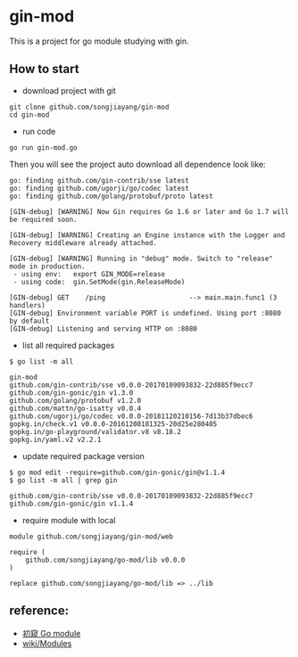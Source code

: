 # gin-mod

This is a project for go module studying with gin.

## How to start

- download project with git

```
git clone github.com/songjiayang/gin-mod
cd gin-mod
```

- run code

```
go run gin-mod.go
```

Then you will see the project auto download all dependence look like:

```
go: finding github.com/gin-contrib/sse latest
go: finding github.com/ugorji/go/codec latest
go: finding github.com/golang/protobuf/proto latest

[GIN-debug] [WARNING] Now Gin requires Go 1.6 or later and Go 1.7 will be required soon.

[GIN-debug] [WARNING] Creating an Engine instance with the Logger and Recovery middleware already attached.

[GIN-debug] [WARNING] Running in "debug" mode. Switch to "release" mode in production.
 - using env:	export GIN_MODE=release
 - using code:	gin.SetMode(gin.ReleaseMode)

[GIN-debug] GET    /ping                     --> main.main.func1 (3 handlers)
[GIN-debug] Environment variable PORT is undefined. Using port :8080 by default
[GIN-debug] Listening and serving HTTP on :8080
```

- list all required packages

```
$ go list -m all

gin-mod
github.com/gin-contrib/sse v0.0.0-20170109093832-22d885f9ecc7
github.com/gin-gonic/gin v1.3.0
github.com/golang/protobuf v1.2.0
github.com/mattn/go-isatty v0.0.4
github.com/ugorji/go/codec v0.0.0-20181120210156-7d13b37dbec6
gopkg.in/check.v1 v0.0.0-20161208181325-20d25e280405
gopkg.in/go-playground/validator.v8 v8.18.2
gopkg.in/yaml.v2 v2.2.1
```

- update required package version

```
$ go mod edit -require=github.com/gin-gonic/gin@v1.1.4
$ go list -m all | grep gin

github.com/gin-contrib/sse v0.0.0-20170109093832-22d885f9ecc7
github.com/gin-gonic/gin v1.1.4
```

- require module with local

```
module github.com/songjiayang/gin-mod/web

require (
	github.com/songjiayang/go-mod/lib v0.0.0
)

replace github.com/songjiayang/go-mod/lib => ../lib
```

## reference:

- [初窥 Go module](https://tonybai.com/2018/07/15/hello-go-module)
- [wiki/Modules](https://github.com/golang/go/wiki/Modules)